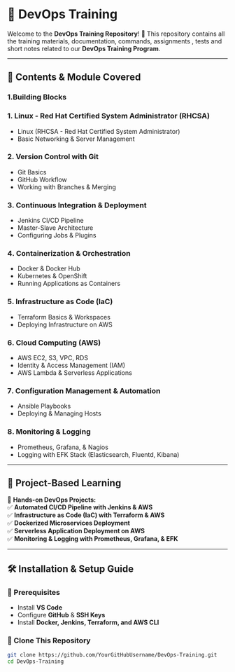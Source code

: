 # 🚀 DevOps Training   

Welcome to the **DevOps Training Repository**! 🎯 This repository contains all the training materials, documentation, commands, assignments , tests and short notes related to our **DevOps Training Program**.  

---

## 📌 **Contents & Module Covered**  

### **1️.Building Blocks**  
### **1. Linux - Red Hat Certified System Administrator (RHCSA)** 
- Linux (RHCSA - Red Hat Certified System Administrator)  
- Basic Networking & Server Management  

### **2️. Version Control with Git**  
- Git Basics  
- GitHub Workflow  
- Working with Branches & Merging  

### **3️. Continuous Integration & Deployment**  
- Jenkins CI/CD Pipeline  
- Master-Slave Architecture  
- Configuring Jobs & Plugins  

### **4️. Containerization & Orchestration**  
- Docker & Docker Hub  
- Kubernetes & OpenShift  
- Running Applications as Containers  

### **5️. Infrastructure as Code (IaC)**  
- Terraform Basics & Workspaces  
- Deploying Infrastructure on AWS  

### **6️. Cloud Computing (AWS)**  
- AWS EC2, S3, VPC, RDS  
- Identity & Access Management (IAM)  
- AWS Lambda & Serverless Applications  

### **7️. Configuration Management & Automation**  
- Ansible Playbooks  
- Deploying & Managing Hosts  

### **8️. Monitoring & Logging**  
- Prometheus, Grafana, & Nagios  
- Logging with EFK Stack (Elasticsearch, Fluentd, Kibana)  

---

## 📂 **Project-Based Learning**  
🚀 **Hands-on DevOps Projects:**  
✅ **Automated CI/CD Pipeline with Jenkins & AWS**  
✅ **Infrastructure as Code (IaC) with Terraform & AWS**  
✅ **Dockerized Microservices Deployment**  
✅ **Serverless Application Deployment on AWS**  
✅ **Monitoring & Logging with Prometheus, Grafana, & EFK**  

---

## 🛠 **Installation & Setup Guide**  
### **🔹 Prerequisites**  
- Install **VS Code**  
- Configure **GitHub** & **SSH Keys**  
- Install **Docker, Jenkins, Terraform, and AWS CLI**  

### **🔹 Clone This Repository**  
```sh
git clone https://github.com/YourGitHubUsername/DevOps-Training.git
cd DevOps-Training
